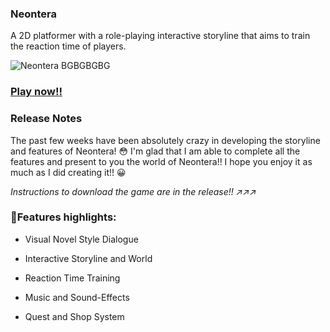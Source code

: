 ### Neontera
A 2D platformer with a role-playing interactive storyline that aims to train the reaction time of players.

![Neontera BGBGBGBG](https://user-images.githubusercontent.com/72136453/126911981-dcaf7bb2-e4a2-4155-9616-af8262c2c68a.JPG)

### [Play now!!](https://cheongyeeming.github.io/Neontera2/)

### **Release Notes**
The past few weeks have been absolutely crazy in developing the storyline and features of Neontera! 😳
I'm glad that I am able to complete all the features and present to you the world of Neontera!! 
I hope you enjoy it as much as I did creating it!! 😀

_Instructions to download the game are in the release!! ↗️↗️↗️_

### **🧨Features highlights:**

- Visual Novel Style Dialogue

- Interactive Storyline and World

- Reaction Time Training

- Music and Sound-Effects

- Quest and Shop System
